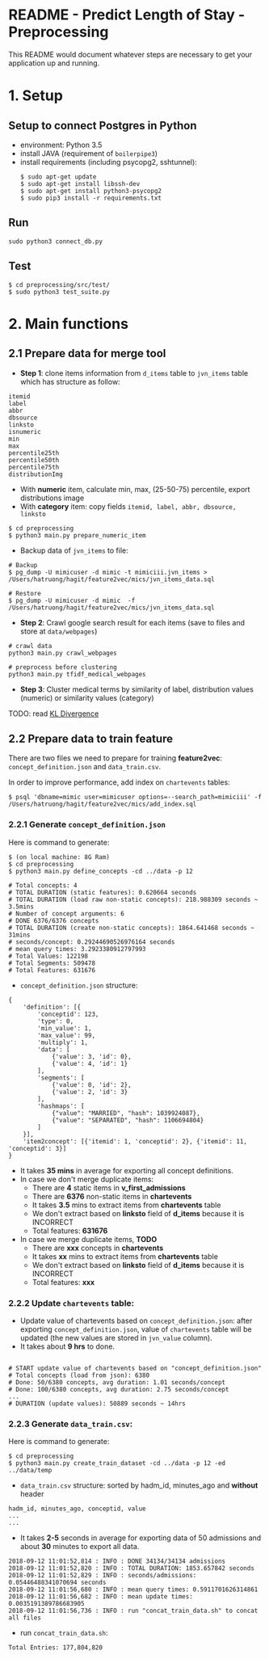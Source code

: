 # README - Predict Length of Stay - Preprocessing #

This README would document whatever steps are necessary to get your application up and running.

# 1. Setup

## Setup to connect Postgres in Python

- environment: Python 3.5
- install JAVA (requirement of `boilerpipe3`)
- install requirements (including psycopg2, sshtunnel):
    ```
    $ sudo apt-get update
    $ sudo apt-get install libssh-dev
    $ sudo apt-get install python3-psycopg2
    $ sudo pip3 install -r requirements.txt
    ```

## Run

```
sudo python3 connect_db.py
```

## Test

```
$ cd preprocessing/src/test/
$ sudo python3 test_suite.py
```

# 2. Main functions

## 2.1 Prepare data for merge tool

* **Step 1**: clone items information from `d_items` table to `jvn_items` table which has structure as follow:

```
itemid
label
abbr
dbsource
linksto
isnumeric
min
max
percentile25th
percentile50th
percentile75th
distributionImg
```

- With **numeric** item, calculate min, max, (25-50-75) percentile, export distributions image
- With **category** item: copy fields `itemid, label, abbr, dbsource, linksto`

```
$ cd preprocessing
$ python3 main.py prepare_numeric_item
```

- Backup data of `jvn_items` to file:
```
# Backup
$ pg_dump -U mimicuser -d mimic -t mimiciii.jvn_items > /Users/hatruong/hagit/feature2vec/mics/jvn_items_data.sql

# Restore
$ pg_dump -U mimicuser -d mimic  -f /Users/hatruong/hagit/feature2vec/mics/jvn_items_data.sql
```

* **Step 2**: Crawl google search result for each items (save to files and store at `data/webpages`)

```
# crawl data
python3 main.py crawl_webpages

# preprocess before clustering
python3 main.py tfidf_medical_webpages
```

* **Step 3**: Cluster medical terms by similarity of label, distribution values (numeric) or similarity values (category)

TODO: read [KL Divergence](https://bigdatascientistblog.wordpress.com/2017/09/11/a-simple-introduction-to-kullback-leibler-divergence-through-python-code/)




## 2.2 Prepare data to train feature

There are two files we need to prepare for training **feature2vec**: `concept_definition.json` and `data_train.csv`.

In order to improve performance, add index on `chartevents` tables:

```
$ psql 'dbname=mimic user=mimicuser options=--search_path=mimiciii' -f /Users/hatruong/hagit/feature2vec/mics/add_index.sql
```

### 2.2.1 Generate `concept_definition.json`

Here is command to generate:
```
$ (on local machine: 8G Ram)
$ cd preprocessing
$ python3 main.py define_concepts -cd ../data -p 12

# Total concepts: 4
# TOTAL DURATION (static features): 0.620664 seconds
# TOTAL DURATION (load raw non-static concepts): 218.988309 seconds ~ 3.5mins
# Number of concept arguments: 6
# DONE 6376/6376 concepts
# TOTAL DURATION (create non-static concepts): 1864.641468 seconds ~ 31mins
# seconds/concept: 0.29244690526976164 seconds
# mean query times: 3.2923380912797993
# Total Values: 122198
# Total Segments: 509478
# Total Features: 631676

```

* `concept_definition.json` structure:

```
{
    'definition': [{
        'conceptid': 123,
        'type': 0,
        'min_value': 1,
        'max_value': 99,
        'multiply': 1,
        'data': [
            {'value': 3, 'id': 0},
            {'value': 4, 'id': 1}
        ],
        'segments': [
            {'value': 0, 'id': 2},
            {'value': 2, 'id': 3}
        ],
        'hashmaps': [
            {"value": "MARRIED", "hash": 1039924087},
            {"value": "SEPARATED", "hash": 1106694804}
        ]
    }],
    'item2concept': [{'itemid': 1, 'conceptid': 2}, {'itemid': 11, 'conceptid': 3}]
}
```

* It takes **35 mins** in average for exporting all concept definitions.
* In case we don't merge duplicate items:
    - There are **4** static items in **v_first_admissions**
    - There are **6376** non-static items in **chartevents**
    - It takes **3.5** mins to extract items from **chartevents** table
    - We don't extract based on **linksto** field of **d_items** because it is INCORRECT
    - Total features: **631676**
* In case we merge duplicate items, **TODO**
    - There are **xxx** concepts in **chartevents**
    - It takes **xx** mins to extract items from **chartevents** table
    - We don't extract based on **linksto** field of **d_items** because it is INCORRECT
    - Total features: **xxx**

### 2.2.2 Update `chartevents` table:

* Update value of chartevents based on `concept_definition.json`: after exporting `concept_definition.json`, value of `chartevents` table will be updated (the new values are stored in `jvn_value` column).
* It takes about **9 hrs** to done.

```

# START update value of chartevents based on "concept_definition.json"
# Total concepts (load from json): 6380
# Done: 50/6380 concepts, avg duration: 1.01 seconds/concept
# Done: 100/6380 concepts, avg duration: 2.75 seconds/concept
...
# DURATION (update values): 50889 seconds ~ 14hrs
```

### 2.2.3 Generate `data_train.csv`:

Here is command to generate:
```
$ cd preprocessing
$ python3 main.py create_train_dataset -cd ../data -p 12 -ed ../data/temp
```

* `data_train.csv` structure: sorted by hadm_id, minutes_ago and **without** header

```
hadm_id, minutes_ago, conceptid, value
...
...
```

* It takes **2-5** seconds in average for exporting data of 50 admissions and about **30** minutes to export all data.

```
2018-09-12 11:01:52,814 : INFO : DONE 34134/34134 admissions
2018-09-12 11:01:52,820 : INFO : TOTAL DURATION: 1853.657842 seconds
2018-09-12 11:01:52,829 : INFO : seconds/admissions: 0.05446488341070694 seconds
2018-09-12 11:01:56,680 : INFO : mean query times: 0.5911701626314861
2018-09-12 11:01:56,682 : INFO : mean update times: 0.0035191389786683905
2018-09-12 11:01:56,736 : INFO : run "concat_train_data.sh" to concat all files
```

* run `concat_train_data.sh`:

```
Total Entries: 177,804,820
```
